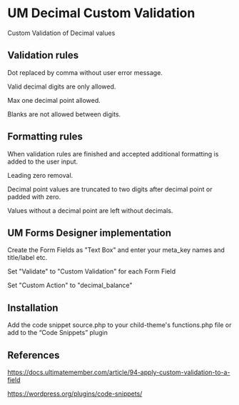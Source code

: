 # UM Decimal Custom Validation
Custom Validation of Decimal values

## Validation rules
Dot replaced by comma without user error message.

Valid decimal digits are only allowed.

Max one decimal point allowed.

Blanks are not allowed between digits.
## Formatting rules
When validation rules are finished and accepted additional formatting is added to the user input.

Leading zero removal.

Decimal point values are truncated to two digits after decimal point or padded with zero.

Values without a decimal point are left without decimals.

## UM Forms Designer implementation

Create the Form Fields as "Text Box" and enter your meta_key names and title/label etc.

Set "Validate" to "Custom Validation" for each Form Field

Set "Custom Action" to "decimal_balance"

## Installation
Add the code snippet source.php to your child-theme's functions.php file or add to the “Code Snippets” plugin

## References
https://docs.ultimatemember.com/article/94-apply-custom-validation-to-a-field

https://wordpress.org/plugins/code-snippets/
